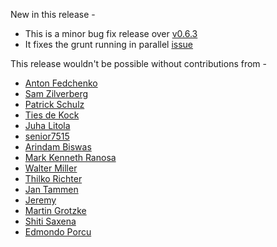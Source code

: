 New in this release -

* This is a minor bug fix release over [v0.6.3](http://notes.implicit.ly/post/72194709251/play-yeoman-0-6-3)
* It fixes the grunt running in parallel [issue](https://github.com/tuplejump/play-yeoman/issues/34)

This release wouldn't be possible without contributions from -

+ [Anton Fedchenko](https://github.com/kompot)
+ [Sam Zilverberg](https://github.com/samzilverberg)
+ [Patrick Schulz](https://github.com/pschulz)
+ [Ties de Kock](https://github.com/ties)
+ [Juha Litola](https://github.com/jlitola)
+ [senior7515](https://github.com/senior7515)
+ [Arindam Biswas](https://github.com/arindambiswas)
+ [Mark Kenneth Ranosa](https://github.com/mranosa)
+ [Walter Miller](https://github.com/wmill)
+ [Thilko Richter](https://github.com/thilko)
+ [Jan Tammen](https://github.com/jtammen)
+ [Jeremy](https://github.com/ioRekz)
+ [Martin Grotzke](https://github.com/magro)
+ [Shiti Saxena](https://github.com/Shiti)
+ [Edmondo Porcu](https://github.com/edmondo1984)




